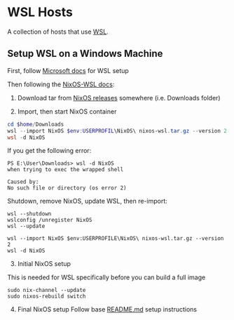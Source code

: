 # WSL Hosts

A collection of hosts that use [WSL](https://learn.microsoft.com/en-us/windows/wsl/install).

## Setup WSL on a Windows Machine

First, follow [Microsoft docs](https://nix-community.github.io/NixOS-WSL/install.html) for WSL setup

Then following the [NixOS-WSL docs](https://nix-community.github.io/NixOS-WSL/install.html):

1. Download tar from [NixOS releases](https://github.com/nix-community/NixOS-WSL/releases) somewhere (i.e. Downloads folder)

2. Import, then start NixOS container
```powershell
cd $home/Downloads
wsl --import NixOS $env:USERPROFIL\NixOS\ nixos-wsl.tar.gz --version 2
wsl -d NixOS
```

If you get the following error:
```
PS E:\User\Downloads> wsl -d NixOS
when trying to exec the wrapped shell

Caused by:
No such file or directory (os error 2)
```

Shutdown, remove NixOS, update WSL, then re-import:
```
wsl --shutdown
wslconfig /unregister NixOS
wsl --update

wsl --import NixOS $env:USERPROFILE\NixOS\ nixos-wsl.tar.gz --version 2
wsl -d NixOS
```

3. Initial NixOS setup

This is needed for WSL specifically before you can build a full image
```
sudo nix-channel --update
sudo nixos-rebuild switch
```

4. Final NixOS setup
Follow base [README.md](/README.md#new-machine-setup) setup instructions

